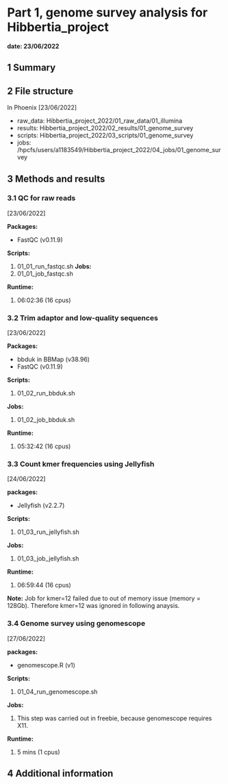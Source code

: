 # Part 1, genome survey analysis for Hibbertia_project
**date: 23/06/2022**

## 1 Summary

## 2 File structure

In Phoenix [23/06/2022]
- raw_data: Hibbertia_project_2022/01_raw_data/01_illumina 
- results: Hibbertia_project_2022/02_results/01_genome_survey
- scripts: Hibbertia_project_2022/03_scripts/01_genome_survey
- jobs: /hpcfs/users/a1183549/Hibbertia_project_2022/04_jobs/01_genome_survey

## 3 Methods and results

### 3.1 QC for raw reads

[23/06/2022]

**Packages:**
- FastQC (v0.11.9)

**Scripts:**
1. 01_01_run_fastqc.sh
**Jobs:**
1. 01_01_job_fastqc.sh

**Runtime:**
1. 06:02:36 (16 cpus)

### 3.2 Trim adaptor and low-quality sequences

[23/06/2022]

**Packages:** 
- bbduk in BBMap (v38.96)
- FastQC (v0.11.9)

**Scripts:** 
1. 01_02_run_bbduk.sh

**Jobs:**
1. 01_02_job_bbduk.sh

**Runtime:**
1. 05:32:42 (16 cpus)

### 3.3 Count kmer frequencies using Jellyfish

[24/06/2022]

**packages:**
- Jellyfish (v2.2.7)

**Scripts:**
1. 01_03_run_jellyfish.sh

**Jobs:**
1. 01_03_job_jellyfish.sh

**Runtime:**
1. 06:59:44 (16 cpus)

**Note:**
Job for kmer=12 failed due to out of memory issue (memory = 128Gb). Therefore kmer=12 was ignored in following anaysis.

### 3.4 Genome survey using genomescope

[27/06/2022]

**packages:**
- genomescope.R (v1)

**Scripts:**
1. 01_04_run_genomescope.sh

**Jobs:**
1. This step was carried out in freebie, because genomescope requires X11.

**Runtime:**
1. 5 mins (1 cpus)

## 4 Additional information

